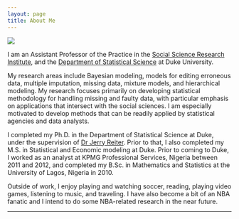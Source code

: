 ```yaml
---
layout: page
title: About Me
---
```

![](https://akandelanre.github.io/img/profile-pic.jpg)

I am an Assistant Professor of the Practice in the [Social Science Research Institute](https://ssri.duke.edu), and the [Department of Statistical Science](https://stat.duke.edu) at Duke University.

My research areas include Bayesian modeling, models for editing erroneous data, multiple imputation, missing data, mixture models, and hierarchical modeling. My research focuses primarily on developing statistical methodology for handling missing and faulty data, with particular emphasis on applications that intersect with the social sciences. I am especially motivated to develop methods that can be readily applied by statistical agencies and data analysts.

I completed my Ph.D. in the Department of Statistical Science at Duke, under the supervision of [Dr Jerry Reiter](http://www2.stat.duke.edu/~jerry/). Prior to that, I also completed my M.S. in Statistical and Economic modeling at Duke. Prior to coming to Duke, I worked as an analyst at KPMG Professional Services, Nigeria between 2011 and 2012, and completed my B.Sc. in Mathematics and Statistics at the University of Lagos, Nigeria in 2010.

Outside of work, I enjoy playing and watching soccer, reading, playing video games, listening to music, and traveling. I have also become a bit of an NBA fanatic and I intend to do some NBA-related research in the near future.

-------------------------
